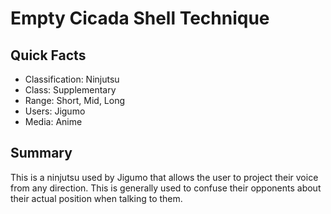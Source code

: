 # Empty Cicada Shell Technique

## Quick Facts
- Classification: Ninjutsu
- Class: Supplementary
- Range: Short, Mid, Long
- Users: Jigumo
- Media: Anime

## Summary
This is a ninjutsu used by Jigumo that allows the user to project their voice from any direction. This is generally used to confuse their opponents about their actual position when talking to them.
